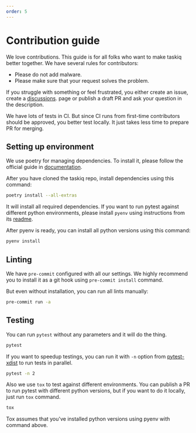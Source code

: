 ```yaml
---
order: 5
---
```


# Contribution guide

We love contributions. This guide is for all folks who want to make taskiq better together.
We have several rules for contributors:
* Please do not add malware.
* Please make sure that your request solves the problem.

If you struggle with something or feel frustrated, you either create an issue, create a [discussions](https://github.com/orgs/taskiq-python/discussions).
page or publish a draft PR and ask your question in the description.

We have lots of tests in CI. But since CI runs from first-time contributors should be approved, you better test locally. It just takes less time to prepare PR for merging.

## Setting up environment

We use poetry for managing dependencies. To install it, please follow the official guide in [documentation](https://python-poetry.org/docs/).

After you have cloned the taskiq repo, install dependencies using this command:

```bash
poetry install --all-extras
```

It will install all required dependencies.
If you want to run pytest against different python environments, please install `pyenv` using instructions from its [readme](https://github.com/pyenv/pyenv).

After pyenv is ready, you can install all python versions using this command:

```bash
pyenv install
```

## Linting

We have `pre-commit` configured with all our settings. We highly recommend you to install it as a git hook using `pre-commit install` command.

But even without installation, you can run all lints manually:

```bash
pre-commit run -a
```


## Testing

You can run `pytest` without any parameters and it will do the thing.

```bash
pytest
```

If you want to speedup testings, you can run it with `-n` option from [pytest-xdist](https://pypi.org/project/pytest-xdist/) to run tests in parallel.

```bash
pytest -n 2
```

Also we use `tox` to test against different environments. You can publish a PR to run pytest with different
python versions, but if you want to do it locally, just run `tox` command.


```bash
tox
```

Tox assumes that you've installed python versions using pyenv with command above.
